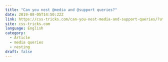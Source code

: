 ```yaml
---
title: "Can you nest @media and @support queries?"
date: 2019-08-05T14:50:22Z
link: https://css-tricks.com/can-you-nest-media-and-support-queries/?utm_medium=RSS&utm_source=news.12bit.vn
site: css-tricks.com
language: English
category:
  - Article
  - media queries
  - nesting
draft: false
---
```

